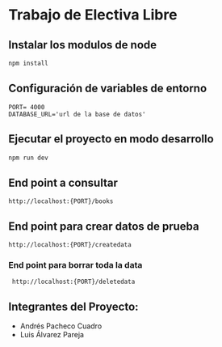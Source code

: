 # Trabajo de Electiva Libre

## Instalar los modulos de node

   ```bash
   npm install
   ```

## Configuración de variables de entorno
    PORT= 4000
    DATABASE_URL='url de la base de datos'


## Ejecutar el proyecto en modo desarrollo

   ```bash
   npm run dev
   ```

## End point a consultar
    http://localhost:{PORT}/books

## End point para crear datos de prueba

    http://localhost:{PORT}/createdata

### End point para borrar toda la data

     http://localhost:{PORT}/deletedata

## Integrantes del Proyecto:
- Andrés Pacheco Cuadro
- Luis Álvarez Pareja

